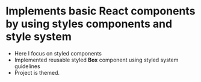 # Implements basic React components by using styles components and style system

- Here I focus on styled components
- Implemented reusable styled **Box** component using styled system guidelines
- Project is themed.
